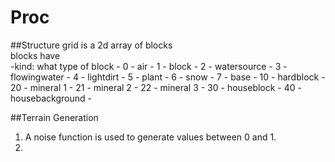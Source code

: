 # Proc

##Structure
grid is a 2d array of blocks  
blocks have  
-kind: what type of block
        - 0 - air
        - 1 - block
        - 2 - watersource
        - 3 - flowingwater
        - 4 - lightdirt
        - 5 - plant
        - 6 - snow
        - 7 - base
        - 10 - hardblock
        - 20 - mineral 1
        - 21 - mineral 2
        - 22 - mineral 3
        - 30 - houseblock
        - 40 - housebackground
    -


##Terrain Generation

1. A noise function is used to generate values between 0 and 1.
2.
